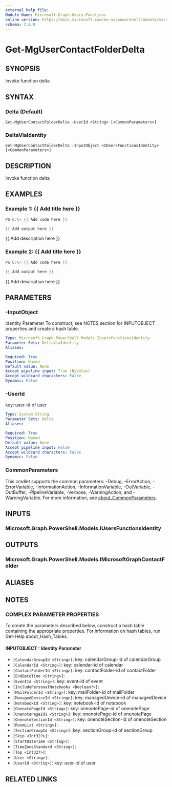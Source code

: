 ```yaml
---
external help file:
Module Name: Microsoft.Graph.Users.Functions
online version: https://docs.microsoft.com/en-us/powershell/module/microsoft.graph.users.functions/get-mgusercontactfolderdelta
schema: 2.0.0
---
```


# Get-MgUserContactFolderDelta

## SYNOPSIS
Invoke function delta

## SYNTAX

### Delta (Default)
```
Get-MgUserContactFolderDelta -UserId <String> [<CommonParameters>]
```

### DeltaViaIdentity
```
Get-MgUserContactFolderDelta -InputObject <IUsersFunctionsIdentity> [<CommonParameters>]
```

## DESCRIPTION
Invoke function delta

## EXAMPLES

### Example 1: {{ Add title here }}
```powershell
PS C:\> {{ Add code here }}

{{ Add output here }}
```

{{ Add description here }}

### Example 2: {{ Add title here }}
```powershell
PS C:\> {{ Add code here }}

{{ Add output here }}
```

{{ Add description here }}

## PARAMETERS

### -InputObject
Identity Parameter
To construct, see NOTES section for INPUTOBJECT properties and create a hash table.

```yaml
Type: Microsoft.Graph.PowerShell.Models.IUsersFunctionsIdentity
Parameter Sets: DeltaViaIdentity
Aliases:

Required: True
Position: Named
Default value: None
Accept pipeline input: True (ByValue)
Accept wildcard characters: False
Dynamic: False
```

### -UserId
key: user-id of user

```yaml
Type: System.String
Parameter Sets: Delta
Aliases:

Required: True
Position: Named
Default value: None
Accept pipeline input: False
Accept wildcard characters: False
Dynamic: False
```

### CommonParameters
This cmdlet supports the common parameters: -Debug, -ErrorAction, -ErrorVariable, -InformationAction, -InformationVariable, -OutVariable, -OutBuffer, -PipelineVariable, -Verbose, -WarningAction, and -WarningVariable. For more information, see [about_CommonParameters](http://go.microsoft.com/fwlink/?LinkID=113216).

## INPUTS

### Microsoft.Graph.PowerShell.Models.IUsersFunctionsIdentity

## OUTPUTS

### Microsoft.Graph.PowerShell.Models.IMicrosoftGraphContactFolder

## ALIASES

## NOTES

### COMPLEX PARAMETER PROPERTIES
To create the parameters described below, construct a hash table containing the appropriate properties. For information on hash tables, run Get-Help about_Hash_Tables.

#### INPUTOBJECT <IUsersFunctionsIdentity>: Identity Parameter
  - `[CalendarGroupId <String>]`: key: calendarGroup-id of calendarGroup
  - `[CalendarId <String>]`: key: calendar-id of calendar
  - `[ContactFolderId <String>]`: key: contactFolder-id of contactFolder
  - `[EndDateTime <String>]`: 
  - `[EventId <String>]`: key: event-id of event
  - `[IncludePersonalNotebooks <Boolean?>]`: 
  - `[MailFolderId <String>]`: key: mailFolder-id of mailFolder
  - `[ManagedDeviceId <String>]`: key: managedDevice-id of managedDevice
  - `[NotebookId <String>]`: key: notebook-id of notebook
  - `[OnenotePageId <String>]`: key: onenotePage-id of onenotePage
  - `[OnenotePageId1 <String>]`: key: onenotePage-id of onenotePage
  - `[OnenoteSectionId <String>]`: key: onenoteSection-id of onenoteSection
  - `[RoomList <String>]`: 
  - `[SectionGroupId <String>]`: key: sectionGroup-id of sectionGroup
  - `[Skip <Int32?>]`: 
  - `[StartDateTime <String>]`: 
  - `[TimeZoneStandard <String>]`: 
  - `[Top <Int32?>]`: 
  - `[User <String>]`: 
  - `[UserId <String>]`: key: user-id of user

## RELATED LINKS

